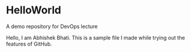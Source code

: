 # HelloWorld
A demo repository for DevOps lecture

Hello, I am Abhishek Bhati.
This is a sample file I made while trying out the features of GitHub.
